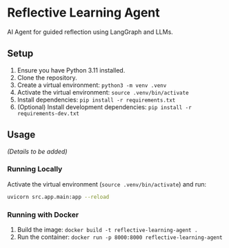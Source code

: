 # Reflective Learning Agent

AI Agent for guided reflection using LangGraph and LLMs.

## Setup

1. Ensure you have Python 3.11 installed.
2. Clone the repository.
3. Create a virtual environment: `python3 -m venv .venv`
4. Activate the virtual environment: `source .venv/bin/activate`
5. Install dependencies: `pip install -r requirements.txt`
6. (Optional) Install development dependencies: `pip install -r requirements-dev.txt`

## Usage

*(Details to be added)*

### Running Locally

Activate the virtual environment (`source .venv/bin/activate`) and run:

```bash
uvicorn src.app.main:app --reload
```

### Running with Docker

1. Build the image: `docker build -t reflective-learning-agent .`
2. Run the container: `docker run -p 8000:8000 reflective-learning-agent`